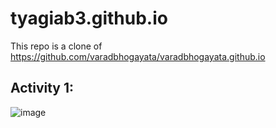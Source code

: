 # tyagiab3.github.io

This repo is a clone of https://github.com/varadbhogayata/varadbhogayata.github.io

## Activity 1:
![image](https://github.com/tyagiab3/tyagiab3.github.io/assets/100087373/a9623c6f-4aca-4340-8240-3e9b5648062d)
